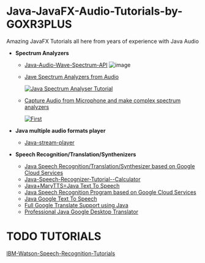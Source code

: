 # Java-JavaFX-Audio-Tutorials-by-GOXR3PLUS
Amazing JavaFX Tutorials all here from years of experience with Java Audio

 - **Spectrum Analyzers**
   - [Java-Audio-Wave-Spectrum-API](https://github.com/goxr3plus/Java-Audio-Wave-Spectrum-API)
    ![image](https://github.com/goxr3plus/Java-Audio-Wave-Spectrum-API/raw/master/images/Screenshot_2.jpg?raw=true)
   - [Jave Spectrum Analyzers from Audio](https://github.com/goxr3plus/Java-Spectrum-Analyser-Tutorials)
   
      [![Java Spectrum Analyser Tutorial](http://img.youtube.com/vi/lwlioga8Row/0.jpg)](https://www.youtube.com/watch?v=lwlioga8Row)

   - [Capture Audio from Microphone and make complex spectrum analyzers](https://github.com/goxr3plus/Java-Microphone-Audio-Spectrum-Analyzers-Tutorial)
   
      [![First](http://img.youtube.com/vi/6r9Wu_OUbPc/0.jpg)](https://www.youtube.com/watch?v=6r9Wu_OUbPc)
  
 - **Java multiple audio formats player**
   - [Java-stream-player](https://github.com/goxr3plus/java-stream-player)
  
 - **Speech Recognition/Translation/Synthenizers**
   - [Java Speech Recognition/Translation/Synthesizer based on Google Cloud Services](https://github.com/goxr3plus/java-google-speech-api)
   - [Java-Speech-Recognizer-Tutorial--Calculator](https://github.com/goxr3plus/Java-Speech-Recognizer-Tutorial--Calculator)
   - [Java+MaryTTS=Java Text To Speech](https://github.com/goxr3plus/Java-Text-To-Speech-Tutorial)
   - [Java Speech Recognition Program based on Google Cloud Services ](https://github.com/goxr3plus/Java-Google-Speech-Recognizer)
   - [Java Google Text To Speech](https://github.com/goxr3plus/Java-Google-Text-To-Speech)
   - [Full Google Translate Support using Java](https://github.com/goxr3plus/java-google-translator)
   - [Professional Java Google Desktop Translator](https://github.com/goxr3plus/Java-Google-Desktop-Translator)

# TODO TUTORIALS 

[IBM-Watson-Speech-Recognition-Tutorials](https://github.com/goxr3plus/IBM-Watson-Speech-Recognition-Tutorials)
